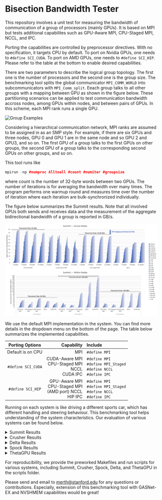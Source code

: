 # Bisection Bandwidth Tester
This repository involves a unit test for measuring the bandwidth of communication of a group of processors (mainly GPUs). It is based on MPI but tests additional capabilites such as GPU-Aware MPI, CPU-Staged MPI, NCCL, and IPC.

Porting the capabilities are controlled by preprocessor directives. With no specification, it targets CPU by default. To port on Nvidia GPUs, one needs to ```#define SCI_CUDA```. To port on AMD GPUs, one needs to ```#define SCI_HIP```. Please refer to the table at the bottom to enable desired capabilities.

There are two parameters to describe the logical group topology. The first one is the number of processors and the second one is the group size. The benchmarking tool splits the global communicator ```MPI_COMM_WORLD``` into subcommunicators with ```MPI_Comm_split```. Eeach group talks to all other groups with a mapping between GPU as shown in the figure below. These partitioning scenarios can be applied to test communication bandwidth accross nodes, among GPUs within nodes, and between pairs of GPUs. In this scheme, each MPI rank runs a single GPU.

![Group Examples](https://github.com/merthidayetoglu/OLCF_BW_test/blob/main/results/group_examples.png)

Considering a hierarchical communication network, MPI ranks are assumed to be assigned in as an SMP style. For example, if there are six GPUs and three nodes, GPU 0 and GPU 1 are in the same node and so GPU 2 and GPU3, and so on. The first GPU of a group talks to the first GPUs on other groups, the second GPU of a group talks to the corresponding second GPUs on other groups, and so on.

This tool runs like
```cpp
mpirun -np #numproc Alltoall #count #numiter #groupsize
```
where count is the number of 32-byte words between two GPUs. The number of iterations is for averaging the bandwidth over many times. The program performs one warmup round and measures time over the number of iteration where each iteration are bulk-synchronized individually.

The figure below summarizes the Summit results. Note that all involved GPUs both sends and receives data and the measurement of the aggregate bidirectional bandwidth of a group is reported in GB/s.

![Summit Measurement](https://github.com/merthidayetoglu/Bisection_Bandwidth_Tester/blob/main/results/summit_measurement_bandwidth.png)

We use the default MPI implementation in the system. You can find more details in the dropdown menu on the bottom of the page. The table below summarizes the implemented capabilities.

| Porting Options   | Capability | Include |
| :---:               | ---: | :--- |
|Default is on CPU  | MPI | `#define MPI` |
|`#define SCI_CUDA` | CUDA-Aware MPI <br> CPU-Staged MPI <br> NCCL <br> CUDA IPC | `#define MPI` <br> `#define MPI_Staged` <br> `#define NCCL` <br> `#define IPC` |
|`#define SCI_HIP`  | GPU-Aware MPI <br> CPU-Staged MPI <br> (AMD port) NCCL <br> HIP IPC | `#define MPI` <br> `#define MPI_Staged` <br> `#define NCCL` <br> `#define IPC` |

Running on each system is like driving a different sports car, which has different handling and steering behaviour. This benchmarking tool helps understanding of the system characteristics. Our evaluation of various systems can be found below.

<details><summary>Summit Results</summary>
<p>

Summit has IBM Spectrum MPI, which uses a lower-level API called parallel active message interfece (PAMI). By default, PAMI variables are configured to have a lower latency [as reported here](https://docs.olcf.ornl.gov/systems/summit_user_guide.html#spectrum-mpi-tunings-needed-for-maximum-bandwidth). Thanks [Chris Zimmer](https://www.olcf.ornl.gov/directory/staff-member/christopher-zimmer/) for pointing it out! To obtain full theoretical bandwidth, we set up the PAMI variables as:
```bash
export PAMI_ENABLE_STRIPING=1
export PAMI_IBV_ADAPTER_AFFINITY=1
export PAMI_IBV_DEVICE_NAME="mlx5_0:1,mlx5_3:1"
export PAMI_IBV_DEVICE_NAME_1="mlx5_3:1,mlx5_0:1"
```

Results with default configuration is shown below (not to be confused with the full-bandwidth configuration that is shown above).

![Crusher Measurement](https://github.com/merthidayetoglu/Bisection_Bandwidth_Tester/blob/main/scripts/summit_measurement_latency.png)

NCCL performs irrespective of the PAMI configuration, because it uses UCX API across nodes. CPU-Staged MPI breaks down with large message sizes due to a known problem.
  
</p>
</details>

<details><summary>Crusher Results</summary>
<p>

Crusher is a testbed for Frontier&mdash;the first official exascale system. They have the same node architecture and software toolchain. It has Cray MPICH MPI implementation by default.
  
![Crusher Measurement](https://github.com/merthidayetoglu/Bisection_Bandwidth_Tester/blob/main/results/crusher_measurement.png)

</p>
</details>

<details><summary>Delta Results</summary>
<p>

Delta is a system composed of multi-GPU nodes with four A100 GPUs each. It has OpenMPI+UCX implementation by default.
  
![Delta Measurement](https://github.com/merthidayetoglu/Bisection_Bandwidth_Tester/blob/main/results/delta_measurement.png)

</p>
</details>

<details><summary>Spock Results</summary>
<p>

</p>
</details>

<details><summary>ThetaGPU Results</summary>
<p>


</p>
</details>

For reproducibility, we provide the preworked Makefiles and run scripts for various systems, including Summit, Crusher, Spock, Delta, and ThetaGPU in the scripts folder.

Please send and email to [merth@stanford.edu](merth@stanford.edu) for any questions or contributions. Especially, extension of this benchmarking tool with GASNet-EX and NVSHMEM capabilities would be great!
